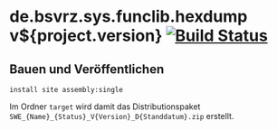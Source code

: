 de.bsvrz.sys.funclib.hexdump v${project.version} [![Build Status](https://travis-ci.org/datenverteiler/de.bsvrz.sys.funclib.hexdump.svg?branch=develop)](https://travis-ci.org/datenverteiler/de.bsvrz.sys.funclib.hexdump)
===================================


Bauen und Veröffentlichen
-------------------------

    install site assembly:single

Im Ordner `target` wird damit das Distributionspaket
`SWE_{Name}_{Status}_V{Version}_D{Standdatum}.zip` erstellt.
